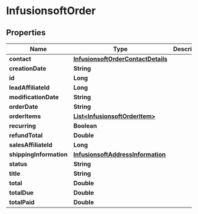
# InfusionsoftOrder

## Properties
Name | Type | Description | Notes
------------ | ------------- | ------------- | -------------
**contact** | [**InfusionsoftOrderContactDetails**](InfusionsoftOrderContactDetails.md) |  |  [optional]
**creationDate** | **String** |  |  [optional]
**id** | **Long** |  |  [optional]
**leadAffiliateId** | **Long** |  |  [optional]
**modificationDate** | **String** |  |  [optional]
**orderDate** | **String** |  |  [optional]
**orderItems** | [**List&lt;InfusionsoftOrderItem&gt;**](InfusionsoftOrderItem.md) |  |  [optional]
**recurring** | **Boolean** |  |  [optional]
**refundTotal** | **Double** |  |  [optional]
**salesAffiliateId** | **Long** |  |  [optional]
**shippingInformation** | [**InfusionsoftAddressInformation**](InfusionsoftAddressInformation.md) |  |  [optional]
**status** | **String** |  |  [optional]
**title** | **String** |  |  [optional]
**total** | **Double** |  |  [optional]
**totalDue** | **Double** |  |  [optional]
**totalPaid** | **Double** |  |  [optional]



